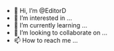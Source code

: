 - 👋 Hi, I’m @EditorD
- 👀 I’m interested in ...
- 🌱 I’m currently learning ...
- 💞️ I’m looking to collaborate on ...
- 📫 How to reach me ...

<!---
EditorD/EditorD is a ✨ special ✨ repository because its `README.md` (this file) appears on your GitHub profile.
You can click the Preview link to take a look at your changes.
--->

